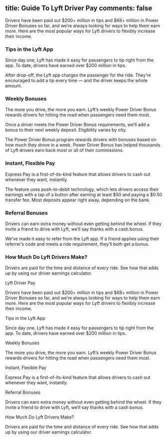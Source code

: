 title: Guide To Lyft Driver Pay
comments: false
---
Drivers have been paid out $200+ million in tips and $68+ million in Power Driver Bonuses so far, and we’re always looking for ways to help them earn more. Here are the most popular ways for Lyft drivers to flexibly increase their income.

### Tips in the Lyft App

Since day one, Lyft has made it easy for passengers to tip right from the app. To date, drivers have earned over $200 million in tips.

After drop-off, the Lyft app charges the passenger for the ride. They’re encouraged to add a tip every time — and the driver keeps the whole amount.

### Weekly Bonuses

The more you drive, the more you earn. Lyft’s weekly Power Driver Bonus rewards drivers for hitting the road when passengers need them most.

Once a driver meets the Power Driver Bonus requirements, we’ll add a bonus to their next weekly deposit. Eligibility varies by city. 

The Power Driver Bonus program rewards drivers with bonuses based on how much they drove in a week. Power Driver Bonus has helped thousands of Lyft drivers earn back most or all of their commissions.

### Instant, Flexible Pay

Express Pay is a first-of-its-kind feature that allows drivers to cash out whenever they want, instantly.

The feature uses push-to-debit technology, which lets drivers access their earnings with a tap of a button after earning at least $50 and paying a $0.50 transfer fee. Most deposits appear right away, depending on the bank.

### Referral Bonuses

Drivers can earn extra money without even getting behind the wheel. If they invite a friend to drive with Lyft, we’ll say thanks with a cash bonus.

We’ve made it easy to refer from the Lyft app. If a friend applies using their referrer’s code and meets a ride requirement, they’ll both get a bonus.

### How Much Do Lyft Drivers Make?

Drivers are paid for the time and distance of every ride. See how that adds up by using our driver earnings calculator.







Lyft Driver Pay

Drivers have been paid out $200+ million in tips and $68+ million in Power Driver Bonuses so far, and we’re always looking for ways to help them earn more. Here are the most popular ways for Lyft drivers to flexibly increase their income.


Tips in the Lyft App

Since day one, Lyft has made it easy for passengers to tip right from the app. To date, drivers have earned over $200 million in tips.


Weekly Bonuses

The more you drive, the more you earn. Lyft’s weekly Power Driver Bonus rewards drivers for hitting the road when passengers need them most.


Instant, Flexible Pay

Express Pay is a first-of-its-kind feature that allows drivers to cash out whenever they want, instantly.


Referral Bonuses

Drivers can earn extra money without even getting behind the wheel. If they invite a friend to drive with Lyft, we’ll say thanks with a cash bonus.


How Much Do Lyft Drivers Make?

Drivers are paid for the time and distance of every ride. See how that adds up by using our driver earnings calculator.